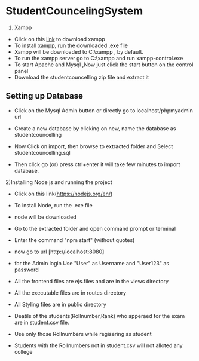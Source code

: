 # StudentCouncelingSystem




1) Xampp<br>
* Click on this [link](https://www.apachefriends.org/download.html) to download xampp<br>
* To install xampp, run the downloaded .exe file <br>
* Xampp will be downloaded to C:\xampp , by default.
* To run the xampp server go to C:\xampp and run xampp-control.exe
* To start Apache and Mysql ,Now just click the start button on the control panel
* Download the studentcouncelling zip file and extract it

## Setting up  Database

* Click on the Mysql Admin button or directly go to localhost/phpmyadmin url <br>

* Create a new database by clicking on new, name the database as studentcouncelling<br>

* Now Click on import, then browse to extracted folder and Select studentcouncelling.sql<br>

* Then click go (or) press ctrl+enter  it will take few minutes to import database.<br>

2)Installing Node js and running the project 
* Click on this link(https://nodejs.org/en/)
* To install Node, run the .exe file 
* node will be downloaded 
* Go to the extracted folder and open command prompt or terminal 
* Enter the command "npm start" (without quotes)
* now go to url [http://localhost:8080]

* for the Admin login Use "User" as Username and "User123" as password
* All the frontend files are ejs.files and are in the views directory
* All the executable files are in routes directory
* All Styling files are in public directory

* Deatils of the students(Rollnumber,Rank) who apperaed for the exam are in student.csv file.
* Use only those Rollnumbers while regisering as student 
* Students with the Rollnumbers not in student.csv will not alloted any college 

